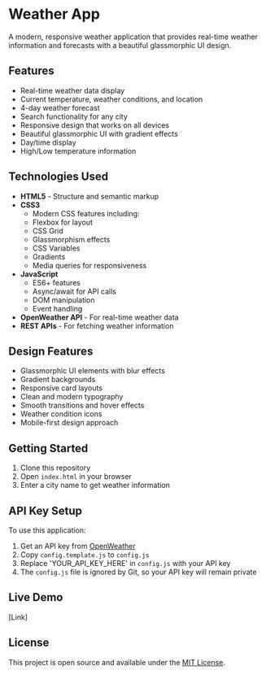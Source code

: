 # Weather App

A modern, responsive weather application that provides real-time weather information and forecasts with a beautiful glassmorphic UI design.

## Features

- Real-time weather data display
- Current temperature, weather conditions, and location
- 4-day weather forecast
- Search functionality for any city
- Responsive design that works on all devices
- Beautiful glassmorphic UI with gradient effects
- Day/time display
- High/Low temperature information

## Technologies Used

- **HTML5** - Structure and semantic markup
- **CSS3** 
  - Modern CSS features including:
  - Flexbox for layout
  - CSS Grid
  - Glassmorphism effects
  - CSS Variables
  - Gradients
  - Media queries for responsiveness
- **JavaScript**
  - ES6+ features
  - Async/await for API calls
  - DOM manipulation
  - Event handling
- **OpenWeather API** - For real-time weather data
- **REST APIs** - For fetching weather information

## Design Features

- Glassmorphic UI elements with blur effects
- Gradient backgrounds
- Responsive card layouts
- Clean and modern typography
- Smooth transitions and hover effects
- Weather condition icons
- Mobile-first design approach

## Getting Started

1. Clone this repository
2. Open `index.html` in your browser
3. Enter a city name to get weather information

## API Key Setup

To use this application:
1. Get an API key from [OpenWeather](https://openweathermap.org/api)
2. Copy `config.template.js` to `config.js`
3. Replace 'YOUR_API_KEY_HERE' in `config.js` with your API key
4. The `config.js` file is ignored by Git, so your API key will remain private

## Live Demo
[Link]

## License

This project is open source and available under the [MIT License](LICENSE).
